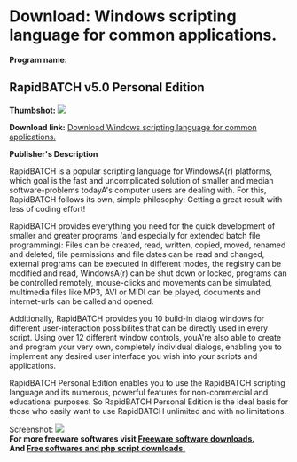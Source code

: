 # Download: Windows scripting language for common applications.

**Program name:**

## RapidBATCH v5.0 Personal Edition

  
**Thumbshot:** ![](http://www.freewarefiles.com/screenshot/rapidbatch_md.gif)   
  
**Download link:** [Download Windows scripting language for common applications.](http://freesoftwares.boysofts.com/RapidBATCH-V-Personal-Edition_program_17010.html)  
  


**Publisher's Description**  
  


RapidBATCH is a popular scripting language for WindowsA(r) platforms, which goal is the fast and uncomplicated solution of smaller and median software-problems todayA's computer users are dealing with. For this, RapidBATCH follows its own, simple philosophy: Getting a great result with less of coding effort! 

RapidBATCH provides everything you need for the quick development of smaller and greater programs (and especially for extended batch file programming): Files can be created, read, written, copied, moved, renamed and deleted, file permissions and file dates can be read and changed, external programs can be executed in different modes, the registry can be modified and read, WindowsA(r) can be shut down or locked, programs can be controlled remotely, mouse-clicks and movements can be simulated, multimedia files like MP3, AVI or MIDI can be played, documents and internet-urls can be called and opened.

Additionally, RapidBATCH provides you 10 build-in dialog windows for different user-interaction possibilites that can be directly used in every script. Using over 12 different window controls, youA're also able to create and program your very own, completely individual dialogs, enabling you to implement any desired user interface you wish into your scripts and applications.

RapidBATCH Personal Edition enables you to use the RapidBATCH scripting language and its numerous, powerful features for non-commercial and educational purposes. So RapidBATCH Personal Edition is the ideal basis for those who easily want to use RapidBATCH unlimited and with no limitations. 

  
  
Screenshot: ![](http://www.freewarefiles.com/screenshot/rapidbatch.gif)   
**For more freeware softwares visit [Freeware software downloads.](http://freesoftwares.boysofts.com/)**   
**And [Free softwares and php script downloads.](http://www.boysofts.com/)**
